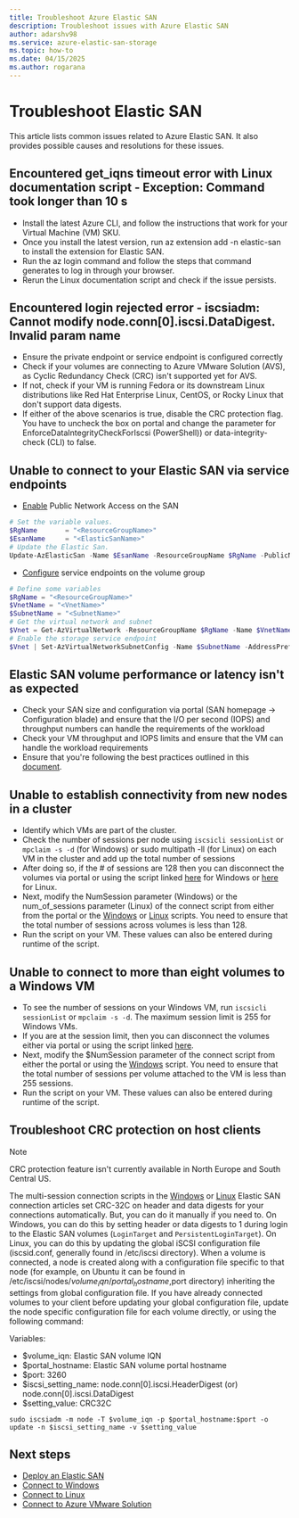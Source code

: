 ```yaml
---
title: Troubleshoot Azure Elastic SAN
description: Troubleshoot issues with Azure Elastic SAN
author: adarshv98
ms.service: azure-elastic-san-storage
ms.topic: how-to
ms.date: 04/15/2025
ms.author: rogarana
---
```


# Troubleshoot Elastic SAN

This article lists common issues related to Azure Elastic SAN. It also provides possible causes and resolutions for these issues.

## Encountered get_iqns timeout error with Linux documentation script - Exception: Command took longer than 10 s

- Install the latest Azure CLI, and follow the instructions that work for your Virtual Machine (VM) SKU.
- Once you install the latest version, run az extension add -n elastic-san to install the extension for Elastic SAN. 
- Run the az login command and follow the steps that command generates to log in through your browser.
- Rerun the Linux documentation script and check if the issue persists.

## Encountered login rejected error - iscsiadm: Cannot modify node.conn[0].iscsi.DataDigest. Invalid param name

- Ensure the private endpoint or service endpoint is configured correctly 
- Check if your volumes are connecting to Azure VMware Solution (AVS), as Cyclic Redundancy Check (CRC) isn't supported yet for AVS.
- If not, check if your VM is running Fedora or its downstream Linux distributions like Red Hat Enterprise Linux, CentOS, or Rocky Linux that don't support data digests. 
- If either of the above scenarios is true, disable the CRC protection flag. You have to uncheck the box on portal and change the parameter for EnforceDataIntegrityCheckForIscsi (PowerShell)) or data-integrity-check (CLI) to false.

## Unable to connect to your Elastic SAN via service endpoints

- [Enable](https://learn.microsoft.com/azure/storage/elastic-san/elastic-san-networking?tabs=azure-powershell#configure-public-network-access) Public Network Access on the SAN 
```powershell
# Set the variable values.
$RgName       = "<ResourceGroupName>"
$EsanName     = "<ElasticSanName>"
# Update the Elastic San.
Update-AzElasticSan -Name $EsanName -ResourceGroupName $RgName -PublicNetworkAccess Enabled
```
- [Configure](https://learn.microsoft.com/azure/storage/elastic-san/elastic-san-networking?tabs=azure-powershell#configure-an-azure-storage-service-endpoint) service endpoints on the volume group 
```powershell
# Define some variables
$RgName = "<ResourceGroupName>" 
$VnetName = "<VnetName>" 
$SubnetName = "<SubnetName>" 
# Get the virtual network and subnet 
$Vnet = Get-AzVirtualNetwork -ResourceGroupName $RgName -Name $VnetName $Subnet = Get-AzVirtualNetworkSubnetConfig -VirtualNetwork $Vnet -Name $SubnetName 
# Enable the storage service endpoint 
$Vnet | Set-AzVirtualNetworkSubnetConfig -Name $SubnetName -AddressPrefix $Subnet.AddressPrefix -ServiceEndpoint "Microsoft.Storage.Global" | Set-AzVirtualNetwork
```

## Elastic SAN volume performance or latency isn't as expected

- Check your SAN size and configuration via portal (SAN homepage -> Configuration blade) and ensure that the I/O per second (IOPS) and throughput numbers can handle the requirements of the workload
-  Check your VM throughput and IOPS limits and ensure that the VM can handle the workload requirements
- Ensure that you're following the best practices outlined in this [document](https://learn.microsoft.com/azure/storage/elastic-san/elastic-san-best-practices). 


## Unable to establish connectivity from new nodes in a cluster

- Identify which VMs are part of the cluster.
- Check the number of sessions per node using `iscsicli sessionList` or `mpclaim -s -d` (for Windows) or sudo multipath -ll (for Linux) on each VM in the cluster and add up the total number of sessions
- After doing so, if the # of sessions are 128 then you can disconnect the volumes via portal or using the script linked [here](https://github.com/Azure-Samples/azure-elastic-san/blob/main/PSH%20(Windows)%20Multi-Session%20Connect%20Scripts/ElasticSanDocScripts0523/disconnect.ps1) for Windows or [here](https://github.com/Azure-Samples/azure-elastic-san/blob/main/CLI%20(Linux)%20Multi-Session%20Connect%20Scripts/disconnect_for_documentation.py) for Linux. 
- Next, modify the NumSession parameter (Windows) or the num_of_sessions parameter (Linux) of the connect script from either from the portal or the [Windows](https://github.com/Azure-Samples/azure-elastic-san/blob/main/PSH%20(Windows)%20Multi-Session%20Connect%20Scripts/ElasticSanDocScripts0523/connect.ps1) or [Linux](https://github.com/Azure-Samples/azure-elastic-san/blob/main/CLI%20(Linux)%20Multi-Session%20Connect%20Scripts/connect_for_documentation.py) scripts. You need to ensure that the total number of sessions across volumes is less than 128. 
- Run the script on your VM. These values can also be entered during runtime of the script.

## Unable to connect to more than eight volumes to a Windows VM

- To see the number of sessions on your Windows VM, run `iscsicli sessionList` or `mpclaim -s -d`. The maximum session limit is 255 for Windows VMs.
- If you are at the session limit, then you can disconnect the volumes either via portal or using the script linked [here](https://github.com/Azure-Samples/azure-elastic-san/blob/main/PSH%20(Windows)%20Multi-Session%20Connect%20Scripts/ElasticSanDocScripts0523/disconnect.ps1). 
- Next, modify the $NumSession parameter of the connect script from either the portal or using the [Windows](https://github.com/Azure-Samples/azure-elastic-san/blob/main/PSH%20(Windows)%20Multi-Session%20Connect%20Scripts/ElasticSanDocScripts0523/connect.ps1) script. You need to ensure that the total number of sessions per volume attached to the VM is less than 255 sessions. 
- Run the script on your VM. These values can also be entered during runtime of the script.

## Troubleshoot CRC protection on host clients

> [!NOTE]
> CRC protection feature isn't currently available in North Europe and South Central US.

The multi-session connection scripts in the [Windows](elastic-san-connect-windows.md) or [Linux](elastic-san-connect-Linux.md) Elastic SAN connection articles set CRC-32C on header and data digests for your connections automatically. But, you can do it manually if you need to. On Windows, you can do this by setting header or data digests to 1 during login to the Elastic SAN volumes (`LoginTarget` and `PersistentLoginTarget`). On Linux, you can do this by updating the global iSCSI configuration file (iscsid.conf, generally found in /etc/iscsi directory). When a volume is connected, a node is created along with a configuration file specific to that node (for example, on Ubuntu it can be found in /etc/iscsi/nodes/$volume_iqn/portal_hostname,$port directory) inheriting the settings from global configuration file. If you have already connected volumes to your client before updating your global configuration file, update the node specific configuration file for each volume directly, or using the following command:

Variables:
- $volume_iqn: Elastic SAN volume IQN
- $portal_hostname: Elastic SAN volume portal hostname
- $port: 3260
- $iscsi_setting_name: node.conn[0].iscsi.HeaderDigest (or) node.conn[0].iscsi.DataDigest 
- $setting_value: CRC32C


```sudo iscsiadm -m node -T $volume_iqn -p $portal_hostname:$port -o update -n $iscsi_setting_name -v $setting_value```


## Next steps
- [Deploy an Elastic SAN](https://learn.microsoft.com/azure/storage/elastic-san/elastic-san-create)
- [Connect to Windows](https://learn.microsoft.com/azure/storage/elastic-san/elastic-san-connect-windows)
- [Connect to Linux](https://learn.microsoft.com/azure/storage/elastic-san/elastic-san-connect-linux)
- [Connect to Azure VMware Solution](https://learn.microsoft.com/azure/azure-vmware/configure-azure-elastic-san?toc=/azure/storage/elastic-san/toc.json)

